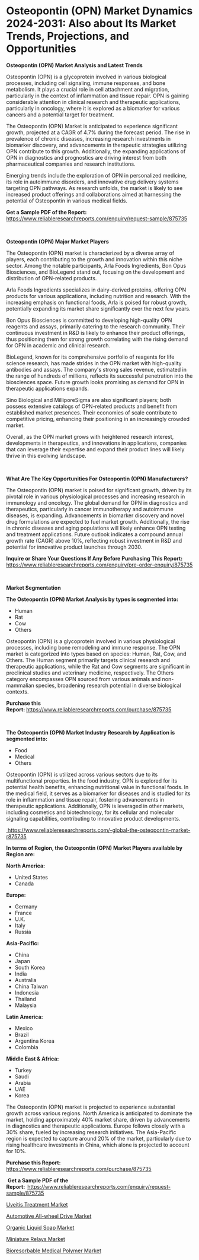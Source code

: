 <p><h1>Osteopontin (OPN) Market Dynamics 2024-2031: Also about Its Market Trends, Projections, and Opportunities</h1></p><p><strong>Osteopontin (OPN) Market Analysis and Latest Trends</strong></p>
<p><p>Osteopontin (OPN) is a glycoprotein involved in various biological processes, including cell signaling, immune responses, and bone metabolism. It plays a crucial role in cell attachment and migration, particularly in the context of inflammation and tissue repair. OPN is gaining considerable attention in clinical research and therapeutic applications, particularly in oncology, where it is explored as a biomarker for various cancers and a potential target for treatment.</p><p>The Osteopontin (OPN) Market is anticipated to experience significant growth, projected at a CAGR of 4.7% during the forecast period. The rise in prevalence of chronic diseases, increasing research investments in biomarker discovery, and advancements in therapeutic strategies utilizing OPN contribute to this growth. Additionally, the expanding applications of OPN in diagnostics and prognostics are driving interest from both pharmaceutical companies and research institutions. </p><p>Emerging trends include the exploration of OPN in personalized medicine, its role in autoimmune disorders, and innovative drug delivery systems targeting OPN pathways. As research unfolds, the market is likely to see increased product offerings and collaborations aimed at harnessing the potential of Osteopontin in various medical fields.</p></p>
<p><strong>Get a Sample PDF of the Report:&nbsp;</strong> <a href="https://www.reliableresearchreports.com/enquiry/request-sample/875735">https://www.reliableresearchreports.com/enquiry/request-sample/875735</a></p>
<p>&nbsp;</p>
<p><strong>Osteopontin (OPN) Major Market Players</strong></p>
<p><p>The Osteopontin (OPN) market is characterized by a diverse array of players, each contributing to the growth and innovation within this niche sector. Among the notable participants, Arla Foods Ingredients, Bon Opus Biosciences, and BioLegend stand out, focusing on the development and distribution of OPN-related products.</p><p>Arla Foods Ingredients specializes in dairy-derived proteins, offering OPN products for various applications, including nutrition and research. With the increasing emphasis on functional foods, Arla is poised for robust growth, potentially expanding its market share significantly over the next few years.</p><p>Bon Opus Biosciences is committed to developing high-quality OPN reagents and assays, primarily catering to the research community. Their continuous investment in R&D is likely to enhance their product offerings, thus positioning them for strong growth correlating with the rising demand for OPN in academic and clinical research.</p><p>BioLegend, known for its comprehensive portfolio of reagents for life science research, has made strides in the OPN market with high-quality antibodies and assays. The company's strong sales revenue, estimated in the range of hundreds of millions, reflects its successful penetration into the biosciences space. Future growth looks promising as demand for OPN in therapeutic applications expands.</p><p>Sino Biological and MilliporeSigma are also significant players; both possess extensive catalogs of OPN-related products and benefit from established market presences. Their economies of scale contribute to competitive pricing, enhancing their positioning in an increasingly crowded market.</p><p>Overall, as the OPN market grows with heightened research interest, developments in therapeutics, and innovations in applications, companies that can leverage their expertise and expand their product lines will likely thrive in this evolving landscape.</p></p>
<p>&nbsp;</p>
<p><strong>What Are The Key Opportunities For Osteopontin (OPN) Manufacturers?</strong></p>
<p><p>The Osteopontin (OPN) market is poised for significant growth, driven by its pivotal role in various physiological processes and increasing research in immunology and oncology. The global demand for OPN in diagnostics and therapeutics, particularly in cancer immunotherapy and autoimmune diseases, is expanding. Advancements in biomarker discovery and novel drug formulations are expected to fuel market growth. Additionally, the rise in chronic diseases and aging populations will likely enhance OPN testing and treatment applications. Future outlook indicates a compound annual growth rate (CAGR) above 10%, reflecting robust investment in R&D and potential for innovative product launches through 2030.</p></p>
<p><strong>Inquire or Share Your Questions If Any Before Purchasing This Report:</strong> <a href="https://www.reliableresearchreports.com/enquiry/pre-order-enquiry/875735">https://www.reliableresearchreports.com/enquiry/pre-order-enquiry/875735</a></p>
<p>&nbsp;</p>
<p><strong>Market Segmentation</strong></p>
<p><strong>The Osteopontin (OPN) Market Analysis by types is segmented into:</strong></p>
<p><ul><li>Human</li><li>Rat</li><li>Cow</li><li>Others</li></ul></p>
<p><p>Osteopontin (OPN) is a glycoprotein involved in various physiological processes, including bone remodeling and immune response. The OPN market is categorized into types based on species: Human, Rat, Cow, and Others. The Human segment primarily targets clinical research and therapeutic applications, while the Rat and Cow segments are significant in preclinical studies and veterinary medicine, respectively. The Others category encompasses OPN sourced from various animals and non-mammalian species, broadening research potential in diverse biological contexts.</p></p>
<p><strong>Purchase this Report:&nbsp;</strong><a href="https://www.reliableresearchreports.com/purchase/875735">https://www.reliableresearchreports.com/purchase/875735</a></p>
<p>&nbsp;</p>
<p><strong>The Osteopontin (OPN) Market Industry Research by Application is segmented into:</strong></p>
<p><ul><li>Food</li><li>Medical</li><li>Others</li></ul></p>
<p><p>Osteopontin (OPN) is utilized across various sectors due to its multifunctional properties. In the food industry, OPN is explored for its potential health benefits, enhancing nutritional value in functional foods. In the medical field, it serves as a biomarker for diseases and is studied for its role in inflammation and tissue repair, fostering advancements in therapeutic applications. Additionally, OPN is leveraged in other markets, including cosmetics and biotechnology, for its cellular and molecular signaling capabilities, contributing to innovative product developments.</p></p>
<p><a href="https://www.reliableresearchreports.com/-global-the-osteopontin-market-r875735">&nbsp;https://www.reliableresearchreports.com/-global-the-osteopontin-market-r875735</a></p>
<p><strong>In terms of Region, the Osteopontin (OPN) Market Players available by Region are:</strong></p>
<p>
    <p> <strong> North America: </strong>
        <ul>
            <li>United States</li>
            <li>Canada</li>
        </ul>
        </p> 
    <p> <strong> Europe: </strong>
        <ul>
            <li>Germany</li>
            <li>France</li>
            <li>U.K.</li>
            <li>Italy</li>
            <li>Russia</li>
        </ul>
        </p> 
    <p> <strong> Asia-Pacific: </strong>
        <ul>
            <li>China</li>
            <li>Japan</li>
            <li>South Korea</li>
            <li>India</li>
            <li>Australia</li>
            <li>China Taiwan</li>
            <li>Indonesia</li>
            <li>Thailand</li>
            <li>Malaysia</li>
        </ul>
        </p> 
    <p> <strong> Latin America: </strong>
        <ul>
            <li>Mexico</li>
            <li>Brazil</li>
            <li>Argentina Korea</li>
            <li>Colombia</li>
        </ul>
        </p> 
    <p> <strong> Middle East & Africa: </strong>
        <ul>
            <li>Turkey</li>
            <li>Saudi</li>
            <li>Arabia</li>
            <li>UAE</li>
            <li>Korea</li>
        </ul>
    </p>
    </p>
<p><p>The Osteopontin (OPN) market is projected to experience substantial growth across various regions. North America is anticipated to dominate the market, holding approximately 40% market share, driven by advancements in diagnostics and therapeutic applications. Europe follows closely with a 30% share, fueled by increasing research initiatives. The Asia-Pacific region is expected to capture around 20% of the market, particularly due to rising healthcare investments in China, which alone is projected to account for 10%.</p></p>
<p><strong>Purchase this Report: </strong><a href="https://www.reliableresearchreports.com/purchase/875735">https://www.reliableresearchreports.com/purchase/875735</a></p>
<p>&nbsp;<strong>Get a Sample PDF of the Report:&nbsp;&nbsp;</strong><a href="https://www.reliableresearchreports.com/enquiry/request-sample/875735">https://www.reliableresearchreports.com/enquiry/request-sample/875735</a></p>
<p><strong></strong></p>
<p><p><a href="https://www.linkedin.com/pulse/uveitis-treatment-market-size-growing-cagr-141-report-covers-dd8sf?trackingId=PY102upyTZaAe%2BukzTUzRQ%3D%3D">Uveitis Treatment Market</a></p><p><a href="https://medium.com/@connor.marshall794/automotive-all-wheel-drive-market-share-size-trends-industry-analysis-report-by-application-b075f9a94ddd">Automotive All-wheel Drive Market</a></p><p><a href="https://github.com/globismark/Market-Research-Report-List-5/blob/main/organic-liquid-soap-market.md">Organic Liquid Soap Market</a></p><p><a href="https://medium.com/@emiliomartelli542/miniature-relays-market-global-market-share-and-ranking-overall-sales-and-demand-forecast-2024-e2cb1e58c48b">Miniature Relays Market</a></p><p><a href="https://issuu.com/reportprime-2/docs/bioresorbable-medical-polymer-market-size-2030.ppt">Bioresorbable Medical Polymer Market</a></p></p>